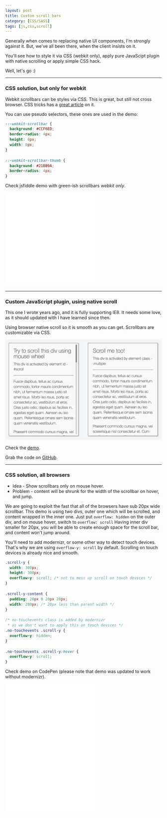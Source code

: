 ```yaml
---
layout: post
title: Custom scroll bars
category: [CSS/SASS]
tags: [js,css,scroll]
---
```


Generally when comes to replacing native UI components, I'm strongly against it.
But, we've all been there, when the client insists on it.

You'll see how to style it via CSS (webkit only),
apply pure JavaScipt plugin with native scrolling or apply simple CSS hack.

Well, let's go :)

<!--more-->

-----

### CSS solution, but only for webkit

Webkit scrollbars can be styles via CSS. This is great, but still not cross browser.
CSS tricks has a [great article](https://css-tricks.com/custom-scrollbars-in-webkit/) on it.

You can use pseudo selectors, these ones are used in the demo:

```css
::-webkit-scrollbar {
  background: #CCF6ED;
  border-radius: 4px;
  height: 8px;
  width: 8px;
}

::-webkit-scrollbar-thumb {
  background: #21BB9A;
  border-radius: 4px;
}
```

Check jsfiddle demo with green-ish scrollbars <i>webkit only</i>.

<iframe
height='300px'
scrolling='no'
src='//codepen.io/stanko/embed/preview/jpLJbQ/?height=300&theme-id=light&default-tab=result' frameborder='no'
allowtransparency='true'
allowfullscreen='true'>
See the Pen <a href='http://codepen.io/stanko/pen/jpLJbQ/'>Example of customizing webkit scrollbars using CSS</a> by Stanko (<a href='http://codepen.io/stanko'>@stanko</a>) on <a href='http://codepen.io'>CodePen</a>.
</iframe>

-----

### Custom JavaScript plugin, using native scroll

This one I wrote years ago, and it is fully supporting IE8. It needs some love,
as it should updated with I have learned since then.

Using browser native scroll so it is smooth as you can get.
Scrollbars are customizable via CSS.

<a href="http://stanko.github.io/rocketScroll/">
  <img src="/public/img/projects/rocket-scroll.png" alt="Demo - React slider with touch support">
</a>

Check the [demo](http://stanko.github.io/rocketScroll/).

Grab the code on [GitHub](https://github.com/Stanko/rocketScroll).

-----

### CSS solution, all browsers

* Idea - Show scrollbars only on mouse hover.
* Problem - content will be shrunk for the width of the scrollbar on hover, and jump.

We are going to exploit the fast that all of the browsers have sub 20px wide scrollbar.
This demo is using two divs, outer one which will be scrolled, and content wrapped in the inner one.
Just put `overflow: hidden` on the outer div, and on mouse hover, switch to `overflow: scroll`
Having inner div smaller for 20px, you will be able to create enough
space for the scroll bar, and content won't jump around.

You'll need to add modernizr, or some other way to detect touch devices.
That's why we are using `overflow-y: scroll` by default.
Scrolling on touch devices is already nice and smooth.

```css
.scroll-y {
  width: 300px;
  height: 300px;
  overflow-y: scroll; /* not to mess up scroll on touch devices */
}

.scroll-y-content {
  padding: 20px 0 20px 20px;
  width: 280px; /* 20px less than parent width */
}

/* no-touchevents class is added by modernizr
 * as we don't want to apply this on touch devices */
.no-touchevents .scroll-y {
  overflow-y: hidden;
}

.no-touchevents .scroll-y:hover {
  overflow-y: scroll;
}
```

Check demo on CodePen (please note that demo was updated to work without modernizr).

<iframe
height='420px'
scrolling='no'
src='//codepen.io/stanko/embed/preview/BaBEQQG/?height=500&theme-id=light&default-tab=result' frameborder='no'
allowtransparency='true'
allowfullscreen='true'>
See the Pen <a href='http://codepen.io/stanko/pen/BaBEQQG/'>Show scrollbars on hover only</a> by Stanko (<a href='http://codepen.io/stanko'>@stanko</a>) on <a href='http://codepen.io'>CodePen</a>.
</iframe>
